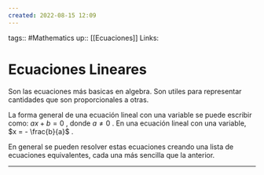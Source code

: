 ```yaml
---
created: 2022-08-15 12:09
---
```

tags:: #Mathematics 
up:: [[Ecuaciones]]
Links: 
# Ecuaciones Lineares
Son las ecuaciones más basicas en algebra. Son utiles para representar cantidades que son proporcionales a otras.

La forma general de una ecuación lineal con una variable se puede escribir como: $ax+b = 0$ , donde $a \neq 0$ . En una ecuación lineal con una variable, $x = - \frac{b}{a}$ .

En general se pueden resolver estas ecuaciones creando una lista de ecuaciones equivalentes, cada una más sencilla que la anterior.
___
